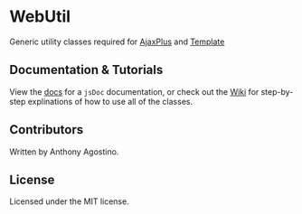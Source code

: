 # WebUtil
Generic utility classes required for [AjaxPlus](https://github.com/Voliware/AjaxPlus) and [Template](https://github.com/Voliware/Template)

## Documentation & Tutorials

View the [docs](http://voliware.github.io/WebUtil) for a `jsDoc` documentation, or check out the [Wiki](https://github.com/Voliware/WebUtil/wiki) for step-by-step explinations of how to use all of the classes.

## Contributors
Written by Anthony Agostino.

## License
Licensed under the MIT license.
